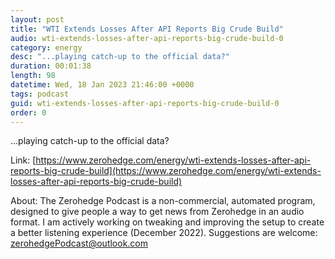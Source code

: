 ```yaml
---
layout: post
title: "WTI Extends Losses After API Reports Big Crude Build"
audio: wti-extends-losses-after-api-reports-big-crude-build-0
category: energy
desc: "...playing catch-up to the official data?"
duration: 00:01:38
length: 98
datetime: Wed, 18 Jan 2023 21:46:00 +0000
tags: podcast
guid: wti-extends-losses-after-api-reports-big-crude-build-0
order: 0
---
```

...playing catch-up to the official data?

Link: [https://www.zerohedge.com/energy/wti-extends-losses-after-api-reports-big-crude-build](https://www.zerohedge.com/energy/wti-extends-losses-after-api-reports-big-crude-build)

About: The Zerohedge Podcast is a non-commercial, automated program, designed to give people a way to get news from Zerohedge in an audio format.  I am actively working on tweaking and improving the setup to create a better listening experience (December 2022).  Suggestions are welcome: [zerohedgePodcast@outlook.com](mailto:zerohedgePodcast@outlook.com)